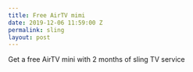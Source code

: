 ```yaml
---
title: Free AirTV mimi
date: 2019-12-06 11:59:00 Z
permalink: sling
layout: post
---
```


Get a free AirTV mini with 2 months of sling TV service 